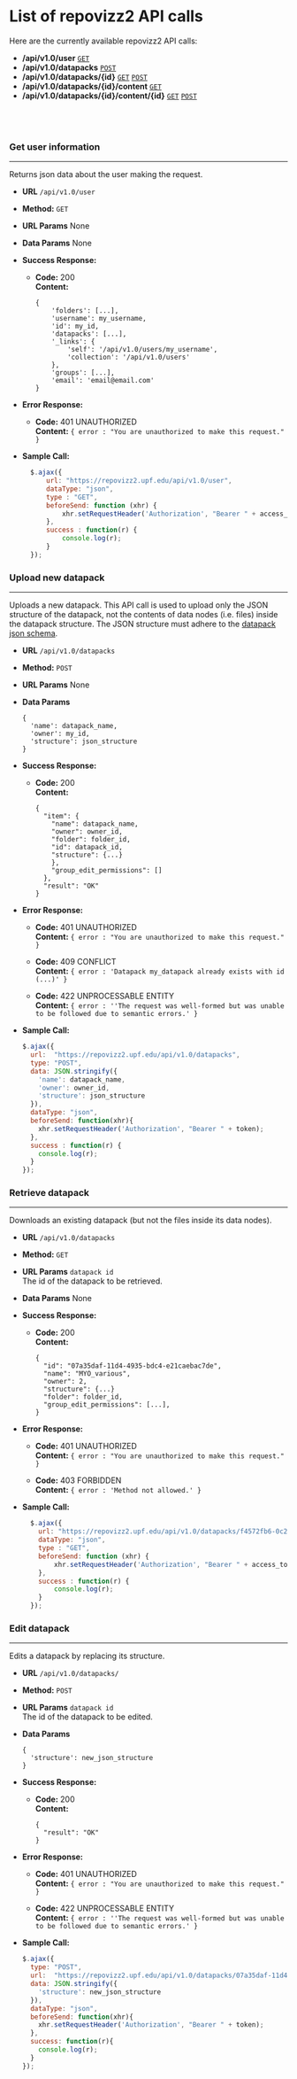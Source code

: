 # List of repovizz2 API calls
Here are the currently available repovizz2 API calls:
* **/api/v1.0/user** [`GET`](#getuser)
* **/api/v1.0/datapacks** [`POST`](#postdatapack)
* **/api/v1.0/datapacks/{id}** [`GET`](#getdatapack) [`POST`](#repostdatapack)
* **/api/v1.0/datapacks/{id}/content** [`GET`](#getalldatapackcontent)
* **/api/v1.0/datapacks/{id}/content/{id}** [`GET`](#getdatapackcontent) [`POST`](#postdatapackcontent)
<br><br><br><br>
<a name="getuser"></a>
### Get user information
----
  Returns json data about the user making the request.

* **URL**
  `/api/v1.0/user`
* **Method:**
  `GET`
  
*  **URL Params**
None

* **Data Params**
None

* **Success Response:**

  * **Code:** 200 <br>
  **Content:** 
    ```
    {
    	'folders': [...],
    	'username': my_username,
    	'id': my_id,
    	'datapacks': [...],
    	'_links': {
    		'self': '/api/v1.0/users/my_username',
    		'collection': '/api/v1.0/users'
    	},
    	'groups': [...],
    	'email': 'email@email.com'
    }
    ```
 
* **Error Response:**

   * **Code:** 401 UNAUTHORIZED <br>
   **Content:** `{ error : "You are unauthorized to make this request." }`

* **Sample Call:**

  ```javascript
    $.ajax({
        url: "https://repovizz2.upf.edu/api/v1.0/user",
        dataType: "json",
        type : "GET",
        beforeSend: function (xhr) {
            xhr.setRequestHeader('Authorization', "Bearer " + access_token);
        },
        success : function(r) {
            console.log(r);
        }
    });
  ```

<a name="postdatapack"></a>
### Upload new datapack
----
  Uploads a new datapack. This API call is used to upload only the JSON structure of the datapack, not the contents of data nodes (i.e. files) inside the datapack structure. The JSON structure must adhere to the [datapack json schema](datapack_schema.json).

* **URL**
  `/api/v1.0/datapacks`
* **Method:**
  `POST`
  
*  **URL Params**
None

* **Data Params**
  ```
  {
    'name': datapack_name,
    'owner': my_id,
    'structure': json_structure
  }
  ```

* **Success Response:**

  * **Code:** 200 <br>
    **Content:** 
    ```
    {
      "item": {
        "name": datapack_name,
        "owner": owner_id,
        "folder": folder_id,
        "id": datapack_id,
        "structure": {...}
        },
        "group_edit_permissions": []
      },
      "result": "OK"
    }
    ```
 
* **Error Response:**

   * **Code:** 401 UNAUTHORIZED <br>
    **Content:** `{ error : "You are unauthorized to make this request." }`
   
   * **Code:** 409 CONFLICT <br>
    **Content:** `{ error : 'Datapack my_datapack already exists with id (...)' }`
    
   * **Code:** 422 UNPROCESSABLE ENTITY <br>
    **Content:** `{ error : ''The request was well-formed but was unable to be followed due to semantic errors.' }`

* **Sample Call:**

  ```javascript
  $.ajax({
    url:  "https://repovizz2.upf.edu/api/v1.0/datapacks",
    type: "POST",
    data: JSON.stringify({
      'name': datapack_name,
      'owner': owner_id,
      'structure': json_structure
    }),
    dataType: "json",
    beforeSend: function(xhr){
      xhr.setRequestHeader('Authorization', "Bearer " + token);
    },
    success : function(r) {
      console.log(r);
    }
  });
  ```
  
<a name="getdatapack"></a>
### Retrieve datapack
----
  Downloads an existing datapack (but not the files inside its data nodes).

* **URL**
  `/api/v1.0/datapacks`
* **Method:**
  `GET`
  
*  **URL Params**
  `datapack id` <br>
  The id of the datapack to be retrieved.

* **Data Params**
None

* **Success Response:**

  * **Code:** 200 <br>
    **Content:** 
    ```
    {
      "id": "07a35daf-11d4-4935-bdc4-e21caebac7de",
      "name": "MYO_various",
      "owner": 2,
      "structure": {...}
      "folder": folder_id,
      "group_edit_permissions": [...],
    }
    ```
 
* **Error Response:**

   * **Code:** 401 UNAUTHORIZED <br>
    **Content:** `{ error : "You are unauthorized to make this request." }`
   
   * **Code:** 403 FORBIDDEN <br>
    **Content:** `{ error : 'Method not allowed.' }`

* **Sample Call:**

  ```javascript
    $.ajax({
      url: "https://repovizz2.upf.edu/api/v1.0/datapacks/f4572fb6-0c2c-41c3-9eb8-4dbbcd98f72d",
      dataType: "json",
      type : "GET",
      beforeSend: function (xhr) {
          xhr.setRequestHeader('Authorization', "Bearer " + access_token);
      },
      success : function(r) {
          console.log(r);
      }
    });
  ```
<a name="repostdatapack"></a>
### Edit datapack
----
  Edits a datapack by replacing its structure.

* **URL**
  `/api/v1.0/datapacks/`
* **Method:**
  `POST`
  
*  **URL Params**
  `datapack id` <br>
  The id of the datapack to be edited.

* **Data Params**
  ```
  {
    'structure': new_json_structure
  }
  ```

* **Success Response:**

  * **Code:** 200 <br>
    **Content:** 
    ```
    {
      "result": "OK"
    }
    ```
 
* **Error Response:**

   * **Code:** 401 UNAUTHORIZED <br>
    **Content:** `{ error : "You are unauthorized to make this request." }`
    
   * **Code:** 422 UNPROCESSABLE ENTITY <br>
    **Content:** `{ error : ''The request was well-formed but was unable to be followed due to semantic errors.' }`

* **Sample Call:**

  ```javascript
  $.ajax({
    type: "POST",
    url:  "https://repovizz2.upf.edu/api/v1.0/datapacks/07a35daf-11d4-4935-bdc4-e21caebac7de",
    data: JSON.stringify({
      'structure': new_json_structure
    }),
    dataType: "json",
    beforeSend: function(xhr){
      xhr.setRequestHeader('Authorization', "Bearer " + token);
    },
    success: function(r){
      console.log(r);
    }
  });
  ```
